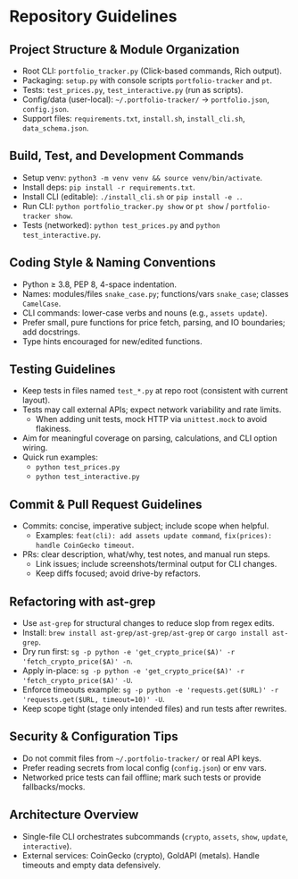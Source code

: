 # Repository Guidelines

## Project Structure & Module Organization
- Root CLI: `portfolio_tracker.py` (Click-based commands, Rich output).
- Packaging: `setup.py` with console scripts `portfolio-tracker` and `pt`.
- Tests: `test_prices.py`, `test_interactive.py` (run as scripts).
- Config/data (user-local): `~/.portfolio-tracker/` → `portfolio.json`, `config.json`.
- Support files: `requirements.txt`, `install.sh`, `install_cli.sh`, `data_schema.json`.

## Build, Test, and Development Commands
- Setup venv: `python3 -m venv venv && source venv/bin/activate`.
- Install deps: `pip install -r requirements.txt`.
- Install CLI (editable): `./install_cli.sh` or `pip install -e .`.
- Run CLI: `python portfolio_tracker.py show` or `pt show` / `portfolio-tracker show`.
- Tests (networked): `python test_prices.py` and `python test_interactive.py`.

## Coding Style & Naming Conventions
- Python ≥ 3.8, PEP 8, 4-space indentation.
- Names: modules/files `snake_case.py`; functions/vars `snake_case`; classes `CamelCase`.
- CLI commands: lower-case verbs and nouns (e.g., `assets update`).
- Prefer small, pure functions for price fetch, parsing, and IO boundaries; add docstrings.
- Type hints encouraged for new/edited functions.

## Testing Guidelines
- Keep tests in files named `test_*.py` at repo root (consistent with current layout).
- Tests may call external APIs; expect network variability and rate limits.
  - When adding unit tests, mock HTTP via `unittest.mock` to avoid flakiness.
- Aim for meaningful coverage on parsing, calculations, and CLI option wiring.
- Quick run examples:
  - `python test_prices.py`
  - `python test_interactive.py`

## Commit & Pull Request Guidelines
- Commits: concise, imperative subject; include scope when helpful.
  - Examples: `feat(cli): add assets update command`, `fix(prices): handle CoinGecko timeout`.
- PRs: clear description, what/why, test notes, and manual run steps.
  - Link issues; include screenshots/terminal output for CLI changes.
  - Keep diffs focused; avoid drive-by refactors.

## Refactoring with ast-grep
- Use `ast-grep` for structural changes to reduce slop from regex edits.
- Install: `brew install ast-grep/ast-grep/ast-grep` or `cargo install ast-grep`.
- Dry run first: `sg -p python -e 'get_crypto_price($A)' -r 'fetch_crypto_price($A)' -n`.
- Apply in-place: `sg -p python -e 'get_crypto_price($A)' -r 'fetch_crypto_price($A)' -U`.
- Enforce timeouts example: `sg -p python -e 'requests.get($URL)' -r 'requests.get($URL, timeout=10)' -U`.
- Keep scope tight (stage only intended files) and run tests after rewrites.

## Security & Configuration Tips
- Do not commit files from `~/.portfolio-tracker/` or real API keys.
- Prefer reading secrets from local config (`config.json`) or env vars.
- Networked price tests can fail offline; mark such tests or provide fallbacks/mocks.

## Architecture Overview
- Single-file CLI orchestrates subcommands (`crypto`, `assets`, `show`, `update`, `interactive`).
- External services: CoinGecko (crypto), GoldAPI (metals). Handle timeouts and empty data defensively.
